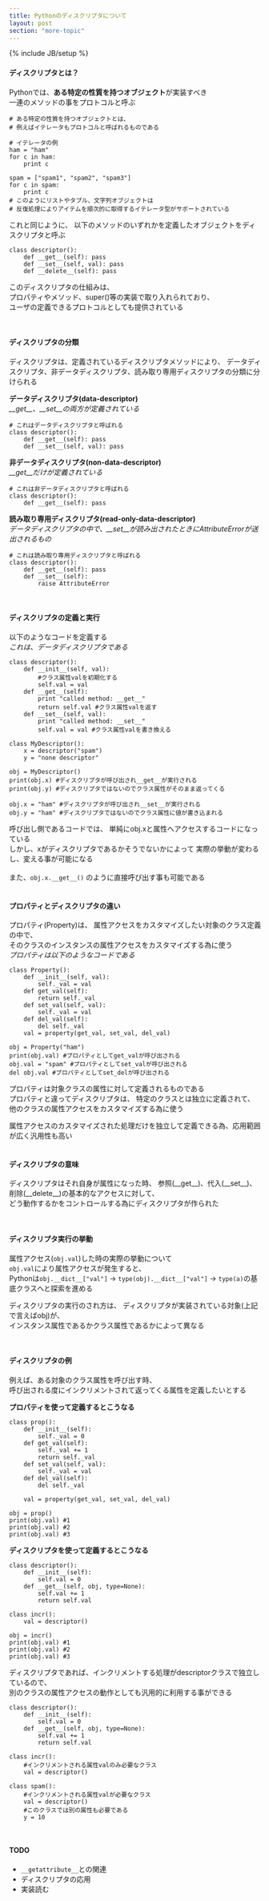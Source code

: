 ```yaml
---
title: Pythonのディスクリプタについて
layout: post
section: "more-topic"
---
```


{% include JB/setup %}

#### **ディスクリプタとは？**

Pythonでは、**ある特定の性質を持つオブジェクト**が実装すべき  
一連のメソッドの事をプロトコルと呼ぶ  

~~~
# ある特定の性質を持つオブジェクトとは、
# 例えばイテレータもプロトコルと呼ばれるものである

# イテレータの例
ham = "ham"
for c in ham:
    print c

spam = ["spam1", "spam2", "spam3"]
for c in spam:
    print c
# このようにリストやタプル、文字列オブジェクトは
# 反復処理によりアイテムを順次的に取得するイテレータ型がサポートされている
~~~

これと同じように、
以下のメソッドのいずれかを定義したオブジェクトをディスクリプタと呼ぶ  

~~~
class descriptor():
    def __get__(self): pass
    def __set__(self, val): pass
    def __delete__(self): pass
~~~

このディスクリプタの仕組みは、  
プロパティやメソッド、super()等の実装で取り入れられており、  
ユーザの定義できるプロトコルとしても提供されている  

<br/>

#### **ディスクリプタの分類**

ディスクリプタは、定義されているディスクリプタメソッドにより、
データディスクリプタ、非データディスクリプタ、読み取り専用ディスクリプタの分類に分けられる  

**データディスクリプタ(data-descriptor)**  
*\_\_get\_\_、\_\_set\_\_の両方が定義されている*  

~~~
# これはデータディスクリプタと呼ばれる
class descriptor():
    def __get__(self): pass
    def __set__(self, val): pass
~~~

**非データディスクリプタ(non-data-descriptor)**  
*\_\_get\_\_だけが定義されている*  

~~~
# これは非データディスクリプタと呼ばれる
class descriptor():
    def __get__(self): pass
~~~

**読み取り専用ディスクリプタ(read-only-data-descriptor)**  
*データディスクリプタの中で、\_\_set\_\_が読み出されたときにAttributeErrorが送出されるもの*  

~~~
# これは読み取り専用ディスクリプタと呼ばれる
class descriptor():
    def __get__(self): pass
    def __set__(self):
        raise AttributeError
~~~

<br/>

#### **ディスクリプタの定義と実行**

以下のようなコードを定義する  
*これは、データディスクリプタである*  

~~~
class descriptor():
    def __init__(self, val):
        #クラス属性valを初期化する
        self.val = val
    def __get__(self):
        print "called method: __get__"
        return self.val #クラス属性valを返す
    def __set__(self, val):
        print "called method: __set__"
        self.val = val #クラス属性valを書き換える

class MyDescriptor():
    x = descriptor("spam")
    y = "none descriptor"

obj = MyDescriptor()
print(obj.x) #ディスクリプタが呼び出され__get__が実行される
print(obj.y) #ディスクリプタではないのでクラス属性がそのまま返ってくる

obj.x = "ham" #ディスクリプタが呼び出され__set__が実行される
obj.y = "ham" #ディスクリプタではないのでクラス属性に値が書き込まれる
~~~

呼び出し側であるコードでは、
単純にobj.xと属性へアクセスするコードになっている  
しかし、xがディスクリプタであるかそうでないかによって
実際の挙動が変わるし、変える事が可能になる  
<br/>
また、``obj.x.__get__()`` のように直接呼び出す事も可能である  
<br/>

#### **プロパティとディスクリプタの違い**

プロパティ(Property)は、
属性アクセスをカスタマイズしたい対象のクラス定義の中で、  
そのクラスのインスタンスの属性アクセスをカスタマイズする為に使う  
*プロパティは以下のようなコードである*  

~~~
class Property():
    def __init__(self, val):
        self._val = val
    def get_val(self):
        return self._val
    def set_val(self, val):
        self._val = val
    def del_val(self):
        del self._val
    val = property(get_val, set_val, del_val)

obj = Property("ham")
print(obj.val) #プロパティとしてget_valが呼び出される
obj.val = "spam" #プロパティとしてset_valが呼び出される
del obj.val #プロパティとしてset_delが呼び出される
~~~

プロパティは対象クラスの属性に対して定義されるものである  
プロパティと違ってディスクリプタは、
特定のクラスとは独立に定義されて、  
他のクラスの属性アクセスをカスタマイズする為に使う  

属性アクセスのカスタマイズされた処理だけを独立して定義できる為、応用範囲が広く汎用性も高い  
<br/>

#### **ディスクリプタの意味**
ディスクリプタはそれ自身が属性になった時、
参照(\_\_get\_\_)、代入(\_\_set\_\_)、削除(\_\_delete\_\_)の基本的なアクセスに対して、  
どう動作するかをコントロールする為にディスクリプタが作られた  

<br/>

#### **ディスクリプタ実行の挙動**

属性アクセス(``obj.val``)した時の実際の挙動について  
``obj.val``により属性アクセスが発生すると、  
Pythonは``obj.__dict__["val"]`` -> ``type(obj).__dict__["val"]`` -> ``type(a)``の基底クラスへと探索を進める  


ディスクリプタの実行のされ方は、
ディスクリプタが実装されている対象(上記で言えばobj)が、  
インスタンス属性であるかクラス属性であるかによって異なる  

<br/>

#### **ディスクリプタの例**

例えば、ある対象のクラス属性を呼び出す時、  
呼び出される度にインクリメントされて返ってくる属性を定義したいとする  

**プロパティを使って定義するとこうなる**  

~~~
class prop():
    def __init__(self):
        self._val = 0
    def get_val(self):
        self._val += 1
        return self._val
    def set_val(self, val):
        self._val = val
    def del_val(self):
        del self._val

    val = property(get_val, set_val, del_val)

obj = prop()
print(obj.val) #1
print(obj.val) #2
print(obj.val) #3
~~~

**ディスクリプタを使って定義するとこうなる**  

~~~
class descriptor():
    def __init__(self):
        self.val = 0
    def __get__(self, obj, type=None):
        self.val += 1
        return self.val

class incr():
    val = descriptor()

obj = incr()
print(obj.val) #1
print(obj.val) #2
print(obj.val) #3
~~~

ディスクリプタであれば、インクリメントする処理がdescriptorクラスで独立しているので、  
別のクラスの属性アクセスの動作としても汎用的に利用する事ができる  

~~~
class descriptor():
    def __init__(self):
        self.val = 0
    def __get__(self, obj, type=None):
        self.val += 1
        return self.val

class incr():
    #インクリメントされる属性valのみ必要なクラス
    val = descriptor()

class spam():
    #インクリメントされる属性valが必要なクラス
    val = descriptor()
    #このクラスでは別の属性も必要である
    y = 10
~~~

<br/>

#### **TODO**

* ``__getattribute__``との関連
* ディスクリプタの応用
* 実装読む

